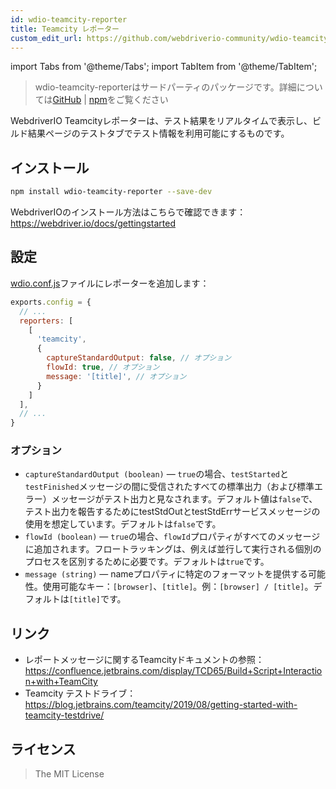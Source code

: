 ```yaml
---
id: wdio-teamcity-reporter
title: Teamcity レポーター
custom_edit_url: https://github.com/webdriverio-community/wdio-teamcity-reporter/edit/main/README.md
---
```


import Tabs from '@theme/Tabs';
import TabItem from '@theme/TabItem';

> wdio-teamcity-reporterはサードパーティのパッケージです。詳細については[GitHub](https://github.com/webdriverio-community/wdio-teamcity-reporter) | [npm](https://www.npmjs.com/package/wdio-teamcity-reporter)をご覧ください

WebdriverIO Teamcityレポーターは、テスト結果をリアルタイムで表示し、ビルド結果ページのテストタブでテスト情報を利用可能にするものです。


## インストール

```bash
npm install wdio-teamcity-reporter --save-dev
```

WebdriverIOのインストール方法はこちらで確認できます：https://webdriver.io/docs/gettingstarted


## 設定

[wdio.conf.js](http://webdriver.io/guide/testrunner/configurationfile.html)ファイルにレポーターを追加します：

```javascript
exports.config = {
  // ...
  reporters: [
    [
      'teamcity',
      {
        captureStandardOutput: false, // オプション
        flowId: true, // オプション
        message: '[title]', // オプション
      }
    ]
  ],
  // ...
}
```

### オプション

- `captureStandardOutput (boolean)` — `true`の場合、`testStarted`と`testFinished`メッセージの間に受信されたすべての標準出力（および標準エラー）メッセージがテスト出力と見なされます。デフォルト値は`false`で、テスト出力を報告するためにtestStdOutとtestStdErrサービスメッセージの使用を想定しています。デフォルトは`false`です。
- `flowId (boolean)` — `true`の場合、`flowId`プロパティがすべてのメッセージに追加されます。フロートラッキングは、例えば並行して実行される個別のプロセスを区別するために必要です。デフォルトは`true`です。
- `message (string)` — nameプロパティに特定のフォーマットを提供する可能性。使用可能なキー：`[browser]`、`[title]`。例：`[browser] / [title]`。デフォルトは`[title]`です。


## リンク

- レポートメッセージに関するTeamcityドキュメントの参照：https://confluence.jetbrains.com/display/TCD65/Build+Script+Interaction+with+TeamCity
- Teamcity テストドライブ：https://blog.jetbrains.com/teamcity/2019/08/getting-started-with-teamcity-testdrive/


## ライセンス

> The MIT License